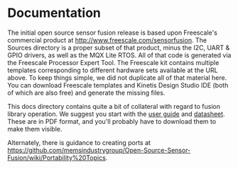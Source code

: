 # Documentation

The initial open source sensor fusion release is based upon Freescale's commercial product at http://www.freescale.com/sensorfusion.
The Sources directory is a proper subset of that product, minus the I2C, UART & GPIO drivers, as well as the MQX Lite RTOS.  All of that 
code is generated via the Freescale Processor Expert Tool.  The Freescale kit contains multiple templates corresponding to different 
hardware sets available at the URL above.   To keep things simple, we did not duplicate all of that material here.  You can download
Freescale templates and Kinetis Design Studio IDE (both of which are also free) and generate the missing files.

This docs directory contains quite a bit of collateral with regard to fusion library operation.  We suggest you start with the 
[user guide](SensorFusionUserGuide.pdf) and [datasheet](SensorFusionDatasheet.pdf).  These are in PDF format, and you'll probably have to download them to make them visible.

Alternately, there is guidance to creating ports at https://github.com/memsindustrygroup/Open-Source-Sensor-Fusion/wiki/Portability%20Topics.
